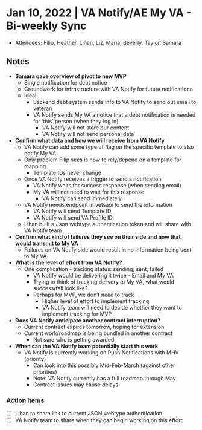 # Jan 10, 2022 | VA Notify/AE My VA - Bi-weekly Sync
- Attendees: Filip, Heather, Lihan, Liz, Maria, Beverly, Taylor, Samara

## Notes
- **Samara gave overview of pivot to new MVP**
     - Single notification for debt notice
     - Groundwork for infrastructure with VA Notify for future notifications
     - Ideal:	
          - Backend debt system sends info to VA Notify to send out email to veteran
          - VA Notify sends My VA a notice that a debt notification is needed for ‘this’ person (when they log in)
               - VA Notify will not store our content
               - VA Notify will not send personal data
- **Confirm what data and how we will receive from VA Notify**
     - VA Notify can add some type of flag on the specific template to also notify My VA
     - Only problem Filip sees is how to rely/depend on a template for mapping
          - Template IDs never change
     - Once VA Notify receives a trigger to send a notification
          - VA Notify waits for success response (when sending email)
          - My VA will not need to wait for this response
               - VA Notify can send immediately
     - VA Notify needs endpoint in vetsapi to send the information
          - VA Notify will send Template ID
          - VA Notify will send VA Profile ID
     - Lihan built a Json webtype authentication token and will share with VA Notify team
- **Confirm what kind of failures they see on their side and how that would transmit to My VA**
     - Failures on VA Notify side would result in no information being sent to My VA
- **What is the level of effort from VA Notify?**
     - One complication - tracking status: sending, sent, failed
          - VA Notify would be delivering it twice - Email and My VA
          - Trying to think of tracking delivery to My VA, what would success/fail look like?
          - Perhaps for MVP, we don’t need to track
               - Higher level of effort to implement tracking
               - VA Notify team will need to decide whether they want to implement tracking for MVP
- **Does VA Notify anticipate another contract interruption?**
     - Current contract expires tomorrow, hoping for extension 
     - Current work/roadmap is being bundled in another contract
          - Not sure who is getting awarded
- **When can the VA Notify team potentially start this work**
     - VA Notify is currently working on Push Notifications with MHV (priority)
          - Can look into this possibly Mid-Feb-March (against other priorities)
          - Note: VA Notify currently has a full roadmap through May
          - Contract issues may cause delays

### Action items
- [ ] Lihan to share link to current JSON webtype authentication
- [ ] VA Notify team to share when they can begin working on this effort
